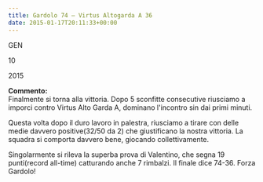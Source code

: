 ```yaml
---
title: Gardolo 74 – Virtus Altogarda A 36
date: 2015-01-17T20:11:33+00:00
---
```

GEN

10

2015

**Commento:**  
Finalmente si torna alla vittoria. Dopo 5 sconfitte consecutive riusciamo a imporci contro Virtus Alto Garda A, dominano l'incontro sin dai primi minuti.

Questa volta dopo il duro lavoro in palestra, riusciamo a tirare con delle medie davvero positive(32/50 da 2) che giustificano la nostra vittoria. La squadra si comporta davvero bene, giocando collettivamente.

Singolarmente si rileva la superba prova di Valentino, che segna 19 punti(record all-time) catturando anche 7 rimbalzi. Il finale dice 74-36. Forza Gardolo!
